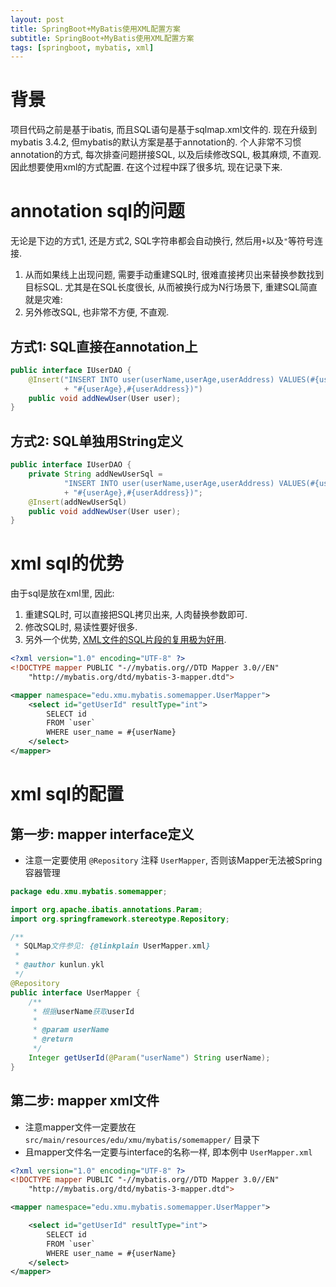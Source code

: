 ```yaml
---
layout: post
title: SpringBoot+MyBatis使用XML配置方案
subtitle: SpringBoot+MyBatis使用XML配置方案
tags: [springboot, mybatis, xml]
---
```


# 背景
项目代码之前是基于ibatis, 而且SQL语句是基于sqlmap.xml文件的.
现在升级到mybatis 3.4.2, 但mybatis的默认方案是基于annotation的. 
个人非常不习惯annotation的方式, 每次排查问题拼接SQL, 以及后续修改SQL, 极其麻烦, 不直观.
因此想要使用xml的方式配置. 在这个过程中踩了很多坑, 现在记录下来.

# annotation sql的问题
无论是下边的方式1, 还是方式2, SQL字符串都会自动换行, 然后用`+`以及`"`等符号连接. 
1. 从而如果线上出现问题, 需要手动重建SQL时, 很难直接拷贝出来替换参数找到目标SQL. 尤其是在SQL长度很长, 从而被换行成为N行场景下, 重建SQL简直就是灾难:
2. 另外修改SQL, 也非常不方便, 不直观.

## 方式1: SQL直接在annotation上
```java
public interface IUserDAO {
    @Insert("INSERT INTO user(userName,userAge,userAddress) VALUES(#{userName},"
            + "#{userAge},#{userAddress})")
    public void addNewUser(User user);
}
```

## 方式2: SQL单独用String定义
```java
public interface IUserDAO {
    private String addNewUserSql = 
            "INSERT INTO user(userName,userAge,userAddress) VALUES(#{userName},"
            + "#{userAge},#{userAddress})";
    @Insert(addNewUserSql)
    public void addNewUser(User user);
}
```

# xml sql的优势
由于sql是放在xml里, 因此: 
1. 重建SQL时, 可以直接把SQL拷贝出来, 人肉替换参数即可.
2. 修改SQL时, 易读性要好很多.
3. 另外一个优势, [XML文件的SQL片段的复用极为好用](http://www.mybatis.cn/archives/695.html).

```xml
<?xml version="1.0" encoding="UTF-8" ?>
<!DOCTYPE mapper PUBLIC "-//mybatis.org//DTD Mapper 3.0//EN"
    "http://mybatis.org/dtd/mybatis-3-mapper.dtd">

<mapper namespace="edu.xmu.mybatis.somemapper.UserMapper">
    <select id="getUserId" resultType="int">
        SELECT id
        FROM `user`
        WHERE user_name = #{userName}
    </select>
</mapper>
```


# xml sql的配置
## 第一步: mapper interface定义
- 注意一定要使用 `@Repository` 注释 `UserMapper`, 否则该Mapper无法被Spring容器管理

```java
package edu.xmu.mybatis.somemapper;

import org.apache.ibatis.annotations.Param;
import org.springframework.stereotype.Repository;

/**
 * SQLMap文件参见: {@linkplain UserMapper.xml}
 *
 * @author kunlun.ykl
 */
@Repository
public interface UserMapper {
    /**
     * 根据userName获取userId
     *
     * @param userName
     * @return
     */
    Integer getUserId(@Param("userName") String userName);
}
```

## 第二步: mapper xml文件
- 注意mapper文件一定要放在 `src/main/resources/edu/xmu/mybatis/somemapper/` 目录下
- 且mapper文件名一定要与interface的名称一样, 即本例中 `UserMapper.xml`

```xml
<?xml version="1.0" encoding="UTF-8" ?>
<!DOCTYPE mapper PUBLIC "-//mybatis.org//DTD Mapper 3.0//EN"
    "http://mybatis.org/dtd/mybatis-3-mapper.dtd">

<mapper namespace="edu.xmu.mybatis.somemapper.UserMapper">

    <select id="getUserId" resultType="int">
        SELECT id
        FROM `user`
        WHERE user_name = #{userName}
    </select>
</mapper>
```

